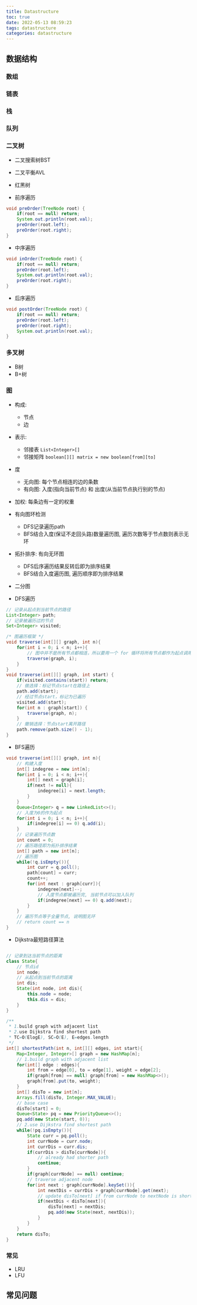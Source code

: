 ```yaml
---
title: Datastructure
toc: true
date: 2022-05-13 08:59:23
tags: datastructure
categories: datastructure
---
```


## 数据结构

### 数组

### 链表

### 栈

### 队列

### 二叉树

- 二叉搜索树BST
- 二叉平衡AVL
- 红黑树

- 前序遍历

```java
void preOrder(TreeNode root) {
    if(root == null) return;
    System.out.println(root.val);
    preOrder(root.left);
    preOrder(root.right);
}
```

- 中序遍历

```java
void inOrder(TreeNode root) {
    if(root == null) return;
    preOrder(root.left);
    System.out.println(root.val);
    preOrder(root.right);
}
```

- 后序遍历

```java
void postOrder(TreeNode root) {
    if(root == null) return;
    preOrder(root.left);
    preOrder(root.right);
    System.out.println(root.val);
}
```

### 多叉树

- B树
- B+树

### 图

- 构成:
  - 节点
  - 边
- 表示:
  - 邻接表 `List<Integer>[]`
  - 邻接矩阵 `boolean[][] matrix = new boolean[from][to]`
- 度
  - 无向图: 每个节点相连的边的条数
  - 有向图: 入度(指向当前节点) 和 出度(从当前节点执行别的节点)
- 加权: 每条边有一定的权重
- 有向图环检测
  - DFS记录遍历path
  - BFS结合入度(保证不走回头路)数量遍历图, 遍历次数等于节点数则表示无环
- 拓扑排序: 有向无环图
  - DFS后序遍历结果反转后即为排序结果
  - BFS结合入度遍历图, 遍历顺序即为排序结果
- 二分图

- DFS遍历

```java
// 记录从起点到当前节点的路径
List<Integer> path;
// 记录被遍历过的节点
Set<Integer> visited;

/* 图遍历框架 */
void traverse(int[][] graph, int n){
    for(int i = 0; i < n; i++){ 
        // 图中并不是所有节点都相连，所以要用一个 for 循环将所有节点都作为起点调用一次 DFS 搜索算法。
        traverse(graph, i);
    }
}
void traverse(int[][] graph, int start) {
    if(visited.contains(start)) return;
    // 做选择：标记节点start在路径上
    path.add(start);
    // 经过节点start，标记为已遍历
    visited.add(start);
    for(int n : graph[start]) {
        traverse(graph, n);
    }
    // 撤销选择：节点start离开路径
    path.remove(path.size() - 1);
}
```

- BFS遍历

```java
void traverse(int[][] graph, int n){
    // 构建入度
    int[] indegree = new int[n];
    for(int i = 0; i < n; i++){
        int[] next = graph[i];
        if(next != null){
            indegree[i] = next.length;
        }
    }
    Queue<Integer> q = new LinkedList<>();
    // 入度为0的作为起点
    for(int i = 0; i < n; i++){
        if(indegree[i] == 0) q.add(i);
    }
    // 记录遍历节点数
    int count = 0;
    // 遍历路径即为拓扑排序结果
    int[] path = new int[n];
    // 遍历图
    while(!q.isEmpty()){
        int curr = q.poll();
        path[count] = curr;
        count++;
        for(int next : graph[curr]){
            indegree[next]--;
            // 入度节点都被遍历完, 当前节点可以加入队列
            if(indegree[next] == 0) q.add(next);
        }
    }
    // 遍历节点等于全量节点, 说明图无环
    // return count == n
}
```

- Dijkstra最短路径算法

```java

// 记录到达当前节点的距离
class State{
    // 节点id
    int node;
    // 从起点到当前节点的距离
    int dis;
    State(int node, int dis){
        this.node = node;
        this.dis = dis;
    }
}

/**
 * 1.build graph with adjacent list
 * 2.use Dijkstra find shortest path
 * TC=O(ElogE), SC=O(E), E=edges.length
 */
int[] shortestPath(int n, int[][] edges, int start){
    Map<Integer, Integer>[] graph = new HashMap[n];
    // 1.build graph with adjacent list
    for(int[] edge : edges){
        int from = edge[0], to = edge[1], weight = edge[2];
        if(graph[from] == null) graph[from] = new HashMap<>();
        graph[from].put(to, weight);
    }
    int[] disTo = new int[n];
    Arrays.fill(disTo, Integer.MAX_VALUE);
    // base case
    disTo[start] = 0;
    Queue<State> pq = new PriorityQueue<>();
    pq.add(new State(start, 0));
    // 2.use Dijkstra find shortest path
    while(!pq.isEmpty()){
        State curr = pq.poll();
        int currNode = curr.node;
        int currDis = curr.dis;
        if(currDis > disTo[currNode]){
            // already had shorter path
            continue;
        }
        if(graph[currNode] == null) continue;
        // traverse adjacent node
        for(int next : graph[currNode].keySet()){
            int nextDis = currDis + graph[currNode].get(next);
            // update disTo[next] if from currNode to nextNode is shorter
            if(nextDis < disTo[next]){
                disTo[next] = nextDis;
                pq.add(new State(next, nextDis));
            }
        }
    }
    return disTo;
}


```

### 常见

- LRU
- LFU



## 常见问题
